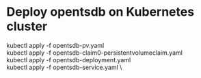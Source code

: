 # Deploy opentsdb on Kubernetes cluster

kubectl apply -f opentsdb-pv.yaml \
kubectl apply -f opentsdb-claim0-persistentvolumeclaim.yaml \
kubectl apply -f opentsdb-deployment.yaml \
kubectl apply -f opentsdb-service.yaml \
